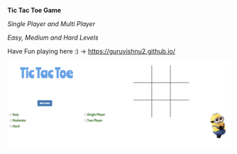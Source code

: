 **Tic Tac Toe Game**

*Single Player and Multi Player*

*Easy, Medium and Hard Levels*

Have Fun playing here :) -> https://guruvishnu2.github.io/

![Screenshot](tictactoe.png)
